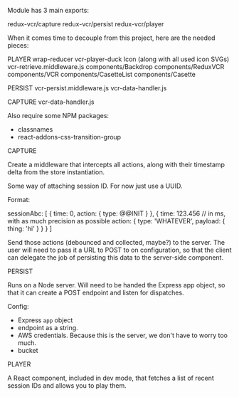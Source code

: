 Module has 3 main exports:

redux-vcr/capture
redux-vcr/persist
redux-vcr/player


When it comes time to decouple from this project, here are the needed pieces:

PLAYER
wrap-reducer
vcr-player-duck
Icon (along with all used icon SVGs)
vcr-retrieve.middleware.js
components/Backdrop
components/ReduxVCR
components/VCR
components/CasetteList
components/Casette

PERSIST
vcr-persist.middleware.js
vcr-data-handler.js

CAPTURE
vcr-data-handler.js

Also require some NPM packages:
- classnames
- react-addons-css-transition-group

CAPTURE

Create a middleware that intercepts all actions, along with their timestamp delta from the store instantiation.

Some way of attaching session ID. For now just use a UUID.

Format:

sessionAbc: [
  {
    time: 0,
    action: {
      type: @@INIT
    }
  }, {
    time: 123.456 // in ms, with as much precision as possible
    action: {
      type: 'WHATEVER',
      payload: { thing: 'hi' }
    }
  }
]

Send those actions (debounced and collected, maybe?) to the server. The user will need to pass it a URL to POST to on configuration, so that the client can delegate the job of persisting this data to the server-side component.


PERSIST

Runs on a Node server. Will need to be handed the Express app object, so that it
can create a POST endpoint and listen for dispatches.

Config:

- Express `app` object
- endpoint as a string.
- AWS credentials. Because this is the server, we don't have to worry too much.
- bucket


PLAYER

A React component, included in dev mode, that fetches a list of recent session IDs and allows you to play them.
